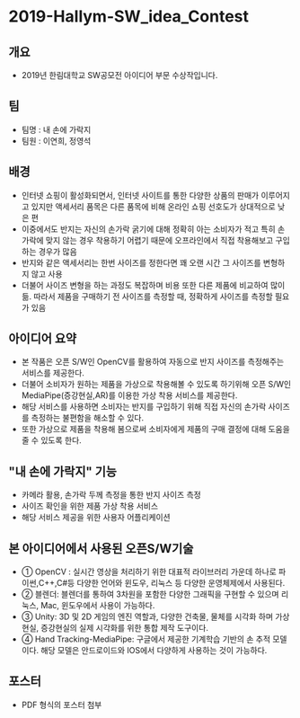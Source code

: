 # 2019-Hallym-SW_idea_Contest

## 개요
* 2019년 한림대학교 SW공모전 아이디어 부문 수상작입니다.

## 팀
* 팀명 : 내 손에 가락지
* 팀원 : 이연희, 정영석
 
## 배경
* 인터넷 쇼핑이 활성화되면서, 인터넷 사이트를 통한 다양한 상품의 판매가 이루어지고 있지만 액세서리 품목은 다른 품목에 비해 온라인 쇼핑 선호도가 상대적으로 낮은 편
* 이중에서도 반지는 자신의 손가락 굵기에 대해 정확히 아는 소비자가 적고 특히 손가락에 맞지 않는 경우 착용하기 어렵기 때문에 오프라인에서 직접 착용해보고 구입하는 경우가 많음
* 반지와 같은 액세서리는 한번 사이즈를 정한다면 꽤 오랜 시간 그 사이즈를 변형하지 않고 사용
* 더불어 사이즈 변형을 하는 과정도 복잡하며 비용 또한 다른 제품에 비교하여 많이 듦. 따라서 제품을 구매하기 전 사이즈를 측정할 때, 정확하게 사이즈를
측정할 필요가 있음

## 아이디어 요약
* 본 작품은 오픈 S/W인 OpenCV를 활용하여 자동으로 반지 사이즈를 측정해주는 서비스를 제공한다. 
* 더불어 소비자가 원하는 제품을 가상으로 착용해볼 수 있도록 하기위해 오픈 S/W인 MediaPipe(증강현실,AR)를 이용한 가상 착용 서비스를 제공한다.
* 해당 서비스를 사용하면 소비자는 반지를 구입하기 위해 직접 자신의 손가락 사이즈를 측정하는 불편함을 해소할 수 있다. 
* 또한 가상으로 제품을 착용해 봄으로써 소비자에게 제품의 구매 결정에 대해 도움을 줄 수 있도록 한다.

## "내 손에 가락지" 기능
* 카메라 활용, 손가락 두께 측정을 통한 반지 사이즈 측정
* 사이즈 확인을 위한 제품 가상 착용 서비스
* 해당 서비스 제공을 위한 사용자 어플리케이션

## 본 아이디어에서 사용된 오픈S/W기술
* ①	OpenCV : 실시간 영상을 처리하기 위한 대표적 라이브러리 가운데 하나로 파이썬,C++,C#등 
다양한 언어와 윈도우, 리눅스 등 다양한 운영체제에서 사용된다.
* ②	블렌더: 블렌더를 통하여 3차원을 포함한 다양한 그래픽을 구현할 수 있으며 리눅스, Mac, 
윈도우에서 사용이 가능하다.
* ③	Unity: 3D 및 2D 게임의 엔진 역할과, 다양한 건축물, 물체를 시각화 하며 가상현실, 증강현실의 
실제 시각화를 위한 통합 제작 도구이다.
* ④	Hand Tracking-MediaPipe: 구글에서 제공한 기계학습 기반의 손 추적 모델이다. 해당 모델은 
안드로이드와 IOS에서 다양하게 사용하는 것이 가능하다.


## 포스터
* PDF 형식의 포스터 첨부

